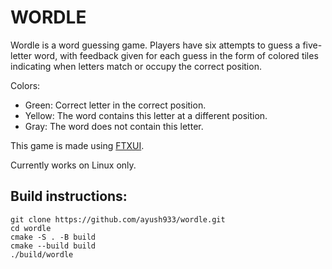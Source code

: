 # WORDLE

Wordle is a word guessing game. 
Players have six attempts to guess a five-letter word, with feedback given for each guess in the form of colored tiles indicating when letters match or occupy the correct position. 

Colors:

- Green: Correct letter in the correct position.
- Yellow: The word contains this letter at a different position.
- Gray: The word does not contain this letter.

This game is made using [FTXUI](https://github.com/ArthurSonzogni/ftxui).

Currently works on Linux only.


## Build instructions:
```
git clone https://github.com/ayush933/wordle.git
cd wordle
cmake -S . -B build
cmake --build build
./build/wordle
```